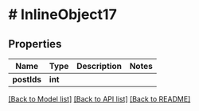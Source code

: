 # # InlineObject17

## Properties

Name | Type | Description | Notes
------------ | ------------- | ------------- | -------------
**postIds** | **int** |  |

[[Back to Model list]](../../README.md#models) [[Back to API list]](../../README.md#endpoints) [[Back to README]](../../README.md)
